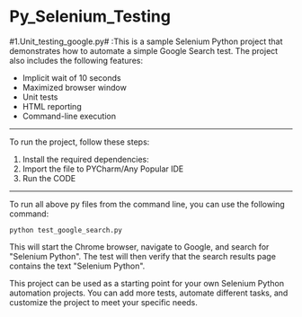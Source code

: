 # Py_Selenium_Testing

#1.Unit_testing_google.py# :This is a sample Selenium Python project that demonstrates how to automate a simple Google Search test. The project also includes the following features:
* Implicit wait of 10 seconds
* Maximized browser window
* Unit tests
* HTML reporting
* Command-line execution

-----------------------------------------------------------------------------------------------------------------
To run the project, follow these steps:

1. Install the required dependencies:
2. Import the file to PYCharm/Any Popular IDE
3. Run the CODE


----------------------------------------------------------------------------------------------------------------
To run all above py files from the command line, you can use the following command:

```
python test_google_search.py
```

This will start the Chrome browser, navigate to Google, and search for "Selenium Python". The test will then verify that the search results page contains the text "Selenium Python".

This project can be used as a starting point for your own Selenium Python automation projects. You can add more tests, automate different tasks, and customize the project to meet your specific needs.
